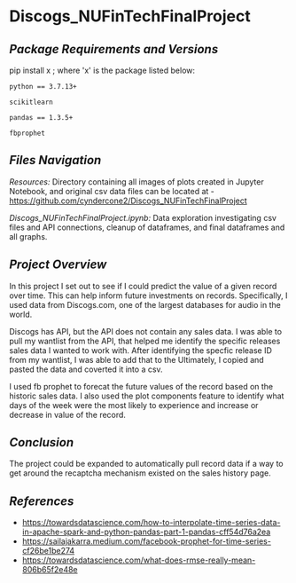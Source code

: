 # Discogs_NUFinTechFinalProject
 
## *Package Requirements and Versions*
pip install x ; where 'x' is the package listed below:

`python == 3.7.13+`

`scikitlearn`

`pandas == 1.3.5+`

`fbprophet`

## *Files Navigation*

*Resources:* 
Directory containing all images of plots created in Jupyter Notebook, and original csv data files can be located at - https://github.com/cyndercone2/Discogs_NUFinTechFinalProject

*Discogs_NUFinTechFinalProject.ipynb:* 
Data exploration investigating csv files and API connections, cleanup of dataframes, and final dataframes and all graphs.

## *Project Overview*
In this project I set out to see if I could predict the value of a given record over time. This can help inform future investments on records. Specifically, I used data from Discogs.com, one of the largest databases for audio in the world. 

Discogs has API, but the API does not contain any sales data. I was able to pull my wantlist from the API, that helped me identify the specific releases sales data I wanted to work with. After identifying the specfic release ID from my wantlist, I was able to add that to the Ultimately, I copied and pasted the data and coverted it into a csv. 

I used fb prophet to forecat the future values of the record based on the historic sales data. I also used the plot components feature to identify what days of the week were the most likely to experience and increase or decrease in value of the record. 


## *Conclusion*
The project could be expanded to automatically pull record data if a way to get around the recaptcha mechanism existed on the sales history page. 

## *References*
- https://towardsdatascience.com/how-to-interpolate-time-series-data-in-apache-spark-and-python-pandas-part-1-pandas-cff54d76a2ea
- https://sailajakarra.medium.com/facebook-prophet-for-time-series-cf26be1be274
- https://towardsdatascience.com/what-does-rmse-really-mean-806b65f2e48e


